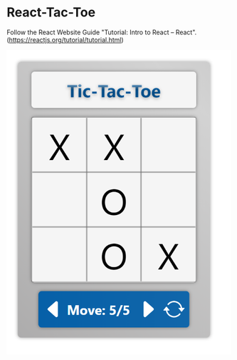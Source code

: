 # React-Tac-Toe
Follow the React Website Guide "Tutorial: Intro to React – React".
(https://reactjs.org/tutorial/tutorial.html)

![Screenshot](https://github.com/JoshuaTyler-SmoothStack/JavascriptBasics/blob/main/ReactTacToe.png?raw=true)